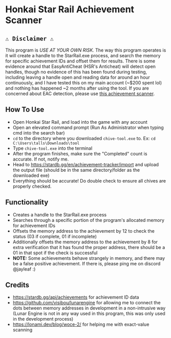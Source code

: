 # Honkai Star Rail Achievement Scanner

## `⚠️ Disclaimer ⚠️`
This program is *USE AT YOUR OWN RISK.* The way this program operates is it will create a handle to the StarRail.exe process, and search the memory for specific achievement IDs and offset them for results. There is some evidence around that EasyAntiCheat (HSR's Anticheat) will detect open handles, though no evidence of this has been found during testing, including leaving a handle open and reading data for around an hour continuously, and I have tested this on my main account (~$200 spent lol) and nothing has happened ~2 months after using the tool. If you are concerned about EAC detection, please use [this achievement scanner](https://github.com/hashblen/HSRAchievementScanner/releases/tag/v1.2).

## How To Use
- Open Honkai Star Rail, and load into the game with any account
- Open an elevated command prompt (Run As Administrator when typing cmd into the search bar)
- `cd` to the directory where you downloaded `chive-tool.exe` to. Ex: `cd C:\Users\talls\Downloads\tool`
- Type `chive-tool.exe` into the terminal
- After the program finishes, make sure the "Completed" count is accurate. If not, notify me.
- Head to https://stardb.gg/en/achievement-tracker/import and upload the output file (should be in the same directory/folder as the downloaded exe)
- Everything should be accurate! Do double check to ensure all chives are properly checked.

## Functionality
- Creates a handle to the StarRail.exe process
- Searches through a specific portion of the program's allocated memory for achievement IDs
- Offsets the memory address to the achievement by 12 to check the status (03 if complete, 01 if incomplete)
- Additionally offsets the memory address to the achievement by 8 for extra verification that it has found the proper address, there should be a 01 in that spot if the check is successful
- **NOTE:** Some achievements behave strangely in memory, and there may be a false positive achievement. If there is, please ping me on discord @jayleaf :)

## Credits
- https://stardb.gg/api/achievements for achievement ID data
- https://github.com/visibou/lunarengine for allowing me to connect the dots between memory addresses in development in a non-intrusive way (Lunar Engine is not in any way used in this program, this was only used in the development process)
- https://lonami.dev/blog/woce-2/ for helping me with exact-value scanning
